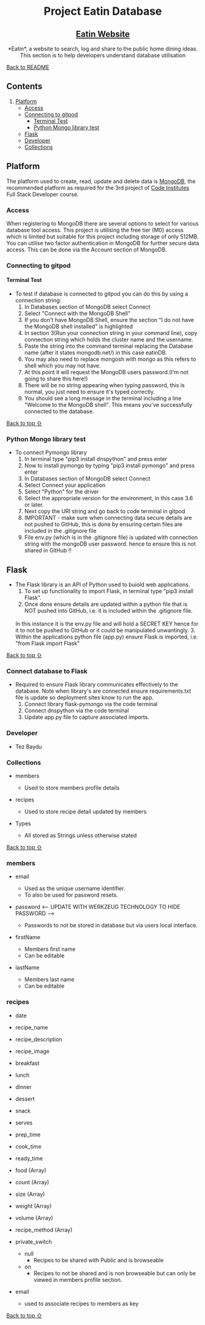 <h1 align="center" id = "database-introduction">
     Project Eatin Database
</h1>

<h2 align="center">
    <a href="https://eatin-project.herokuapp.com/"target="_blank">Eatin Website</a>
</h2>

<div align="center">
*Eatin*, a website to search, log and share to the public home dining ideas. <br>
This section is to help developers understand database utilisation
</div>

[Back to README](README.md)

## Contents
1. [Platform](#Platform)
    - [Access](#Access)
    - [Connecting to gitpod](#Connecting-to-gitpod)
        * [Terminal Test](#Terminal-Test)
        * [Python Mongo library test](Python-Mongo-library-test)
    - [Flask](#Flask)
    - [Developer](#Developer)
    - [Collections](#collections)


## Platform
The platform used to create, read, update and delete data is [MongoDB](https://www.mongodb.com), the recommended platform as required for the 3rd project of [Code Institutes](https://www.mongodb.com) Full Stack Developer course.

### Access
When registering to MongoDB there are several options to select for various database tool access. This project is utilising the free tier (M0) access which is limited but suitable for this project including storage of only 512MB.
<br>
You can utilise two factor authentication in MongoDB for further secure data access. This can be done via the Account section of MongoDB.

### Connecting to gitpod

#### Terminal Test
- To test if database is connected to gitpod you can do this by using a connection string:
    1. In Databases section of MongoDB select Connect
    2. Select "Connect with the MongoDB Shell"
    3. If you don't have MongoDB Shell, ensure the section "I do not have the MongoDB shell installed" is highlighted
    4. In section 3(Run your connection string in your command line), copy  connection string which holds the cluster name and the username.
    5. Paste the string into the command terminal replacing the Database name (after it states mongodb.net/) in this case eatinDB.
    6. You may also need to replace mongosh with mongo as this refers to shell which you may not have.
    7. At this point it will request the MongoDB users password.(I'm not going to share this here!)
    8. There will be no string appearing when typing password, this is normal, you just need to ensure it's typed correctly.
    9. You should see a long message in the terminal including a line "Welcome to the MongoDB shell". This means you've successfully connected to the database.

[Back to top ⇧](#database-introduction)

### Python Mongo library test
- To connect Pymongo library
    1. In terminal type "pip3 install dnspython" and press enter
    2. Now to install pymongo by typing "pip3 install pymongo" and press enter
    3. In Databases section of MongoDB select Connect
    4. Select Connect your application
    5. Select "Python" for the driver
    6. Select the appropriate version for the environment, in this case 3.6 or later.
    7. Next copy the URI string and go back to code terminal in gitpod
    8. IMPORTANT - make sure when connecting data secure details are not pushed to GitHub, this is done by ensuring certain files are included in the .gitignore file
    9. File env.py (which is in the .gitignore file) is updated with connection string with the mongoDB user password. hence to ensure this is not shared in GitHub !!

## Flask
- The Flask library is an API of Python used to buiold web applications. 
    1. To set up functionality to import Flask, in terminal type "pip3 install Flask".
    2. Once done ensure details are updated within a python file that is NOT pushed into GitHub, i.e. it is included within the .gitignore file.
    <br>
    In this instance it is the env.py file and will hold a SECRET KEY hence for it to not be pushed to GitHub or it could be manipulated unwantingly.
    3. Within the applications python file (app.py) ensure Flask is imported, i.e. "from Flask import Flask"

[Back to top ⇧](#database-introduction)

### Connect database to Flask
- Required to ensure Flask library communicates effectively to the database. Note when library's are connected ensure requirements.txt file is update so deployment sites know to run the app.
    1. Connect library flask-pymongo via the code terminal
    2. Connect dnspython via the code terminal
    3. Update app.py file to capture associated imports.

### Developer
- Tez Baydu

### Collections
- members
    * Used to store members profile details

- recipes
    * Used to store recipe detail updated by members

- Types
    * All stored as Strings unless otherwise stated

[Back to top ⇧](#database-introduction)

### members
- email
    * Used as the unique username identifier.
    * To also be used for password resets.

- password <-- UPDATE WITH WERKZEUG TECHNOLOGY TO HIDE PASSWORD -->
    * Passwords to not be stored in database but via users local interface.

- firstName
    * Members first name
    * Can be editable

- lastName
    * Members last name
    * Can be editable

### recipes
- date
- recipe_name
- recipe_description
- recipe_image
- breakfast
- lunch
- dinner
- dessert
- snack
- serves
- prep_time
- cook_time
- ready_time
- food (Array)
- count (Array)
- size (Array)
- weight (Array)
- volume (Array)
- recipe_method (Array)
- private_switch
    * null
        * Recipes to be shared with Public and is browseable
    * on
        * Recipes to not be shared and is non browseable but can only be viewed in members profile section.

- email
    * used to associate recipes to members as key

[Back to top ⇧](#database-introduction)

